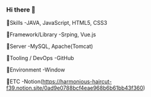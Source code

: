 ### Hi there 👋

<!--
**DIESEL-SONG/DIESEL-SONG** is a ✨ _special_ ✨ repository because its `README.md` (this file) appears on your GitHub profile.

Here are some ideas to get you started:
- 🔭 I’m currently working on ...

- 👯 I’m looking to collaborate on ...
- 🤔 I’m looking for help with ...
- 💬 Ask me about ...
- 📫 How to reach me: ...
- 😄 Pronouns: ...
- ⚡ Fun fact: ...
-->

🌱Skills
-JAVA, JavaScript, HTML5, CSS3

🌱Framework/Library
-Srping, Vue.js

🌱Server
-MySQL, Apache(Tomcat)

🌱Tooling / DevOps
-GitHub

🌱Environment
-Window

🌱ETC
-Notion(https://harmonious-haircut-f39.notion.site/0ad9e0788bcf4eae968b6b61bb43f360)



